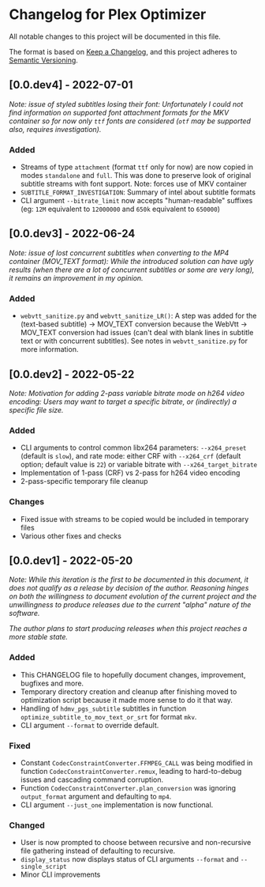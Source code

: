 # Changelog for Plex Optimizer
All notable changes to this project will be documented in this file.

The format is based on [Keep a Changelog](https://keepachangelog.com/en/1.0.0/),
and this project adheres to [Semantic Versioning](https://semver.org/spec/v2.0.0.html).

<!-- Sections should be one of: Added, Changed, Fixed, Removed -->


## [0.0.dev4] - 2022-07-01
_Note: issue of styled subtitles losing their font: Unfortunately I could not find information on supported font attachment formats for the MKV container so for now only `ttf` fonts are considered (`otf` may be supported also, requires investigation)._
### Added
- Streams of type `attachment` (format `ttf` only for now) are now copied in modes `standalone` and `full`. This was done to preserve look of original subtitle streams with font support. Note: forces use of MKV container
- `SUBTITLE_FORMAT_INVESTIGATION`: Summary of intel about subtitle formats
- CLI argument `--bitrate_limit` now accepts "human-readable" suffixes (eg: `12M` equivalent to `12000000` and `650k` equivalent to `650000`)


## [0.0.dev3] - 2022-06-24
_Note: issue of lost concurrent subtitles when converting to the MP4 container (MOV_TEXT format): While the introduced solution can have ugly results (when there are a lot of concurrent subtitles or some are very long), it remains an improvement in my opinion._
### Added
- `webvtt_sanitize.py` and `webvtt_sanitize_LR()`: A step was added for the (text-based subtitle) -> MOV_TEXT conversion because the WebVtt -> MOV_TEXT conversion had issues (can't deal with blank lines in subtitle text or with concurrent subtitles). See notes in `webvtt_sanitize.py` for more information.


## [0.0.dev2] - 2022-05-22
_Note: Motivation for adding 2-pass variable bitrate mode on h264 video encoding: Users may want to target a specific bitrate, or (indirectly) a specific file size._
### Added
- CLI arguments to control common libx264 parameters: `--x264_preset` (default is `slow`), and rate mode: either CRF with `--x264_crf` (default option; default value is `22`) or variable bitrate with `--x264_target_bitrate`
- Implementation of 1-pass (CRF) vs 2-pass for h264 video encoding
- 2-pass-specific temporary file cleanup

### Changes
- Fixed issue with streams to be copied would be included in temporary files
- Various other fixes and checks


## [0.0.dev1] - 2022-05-20
_Note: While this iteration is the first to be documented in this document, it does not qualify as a *release* by decision of the author. Reasoning hinges on both the willingness to document evolution of the current project and the unwillingness to produce releases due to the current "alpha" nature of the software._

_The author plans to start producing releases when this project reaches a more
stable state._

### Added
- This CHANGELOG file to hopefully document changes, improvement, bugfixes
  and more.
- Temporary directory creation and cleanup after finishing moved to optimization
  script because it made more sense to do it that way.
- Handling of `hdmv_pgs_subtitle` subtitles in function `optimize_subtitle_to_mov_text_or_srt` for format `mkv`.
- CLI argument `--format` to override default.

### Fixed
- Constant `CodecConstraintConverter.FFMPEG_CALL` was being modified in function
  `CodecConstraintConverter.remux`, leading to hard-to-debug issues and cascading
  command corruption.
- Function `CodecConstraintConverter.plan_conversion` was ignoring `output_format`
  argument and defaulting to `mp4`.
- CLI argument `--just_one` implementation is now functional.

### Changed
- User is now prompted to choose between recursive and non-recursive file gathering
  instead of defaulting to recursive.
- `display_status` now displays status of CLI arguments `--format` and `--single_script`
- Minor CLI improvements
